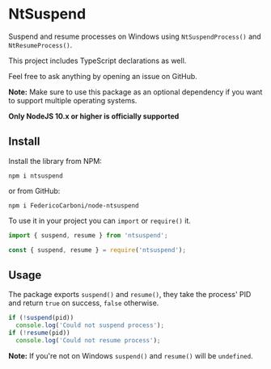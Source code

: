 # NtSuspend
Suspend and resume processes on Windows using `NtSuspendProcess()` and
`NtResumeProcess()`.

This project includes TypeScript declarations as well.

Feel free to ask anything by opening an issue on GitHub.

**Note:** Make sure to use this package as an optional dependency if you want to
support multiple operating systems.

**Only NodeJS 10.x or higher is officially supported**

## Install
Install the library from NPM:

`npm i ntsuspend`

or from GitHub:

`npm i FedericoCarboni/node-ntsuspend`

To use it in your project you can `import` or `require()` it.
```ts
import { suspend, resume } from 'ntsuspend';
```
```ts
const { suspend, resume } = require('ntsuspend');
```

## Usage
The package exports `suspend()` and `resume()`, they take the process' PID and
return `true` on success, `false` otherwise.

```ts
if (!suspend(pid))
  console.log('Could not suspend process');
if (!resume(pid))
  console.log('Could not resume process');
```

**Note:** If you're not on Windows `suspend()` and `resume()` will be `undefined`.
